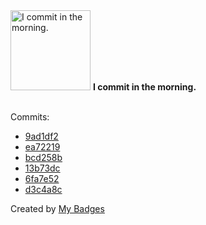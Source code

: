 <img src="https://my-badges.github.io/my-badges/morning-commits.png" alt="I commit in the morning." title="I commit in the morning." width="128">
<strong>I commit in the morning.</strong>
<br><br>

Commits:

- <a href="https://github.com/n3rada/MSSQLand/commit/9ad1df2456b319808999cb30be92c0a7d0697376">9ad1df2</a>
- <a href="https://github.com/n3rada/MSSQLand/commit/ea722197236fc20d7e79542ef90b40c058603ff8">ea72219</a>
- <a href="https://github.com/n3rada/cvss-v4-calculator/commit/bcd258b73af6302c1e6d8b68787cc7dcac607669">bcd258b</a>
- <a href="https://github.com/n3rada/cvss-v4-calculator/commit/13b73dcfd1d2dcb139dd6d0116260da8b70deb60">13b73dc</a>
- <a href="https://github.com/n3rada/cvss-v4-calculator/commit/6fa7e5268d3e013aa0c24e74caf37143779b4704">6fa7e52</a>
- <a href="https://github.com/n3rada/advisories/commit/d3c4a8c89a9400b776365acc21b8500037ec9466">d3c4a8c</a>


Created by <a href="https://github.com/my-badges/my-badges">My Badges</a>